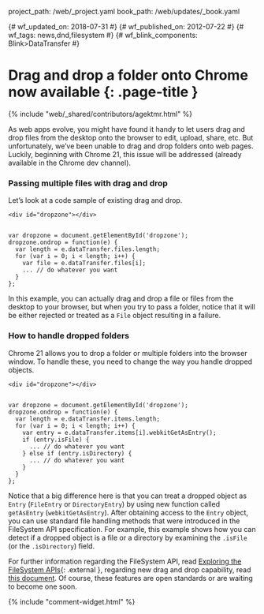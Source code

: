project_path: /web/_project.yaml
book_path: /web/updates/_book.yaml

{# wf_updated_on: 2018-07-31 #}
{# wf_published_on: 2012-07-22 #}
{# wf_tags: news,dnd,filesystem #}
{# wf_blink_components: Blink>DataTransfer #}

# Drag and drop a folder onto Chrome now available  {: .page-title }

{% include "web/_shared/contributors/agektmr.html" %}


As web apps evolve, you might have found it handy to let users drag and drop files from the desktop onto the browser to edit, upload, share, etc. But unfortunately, we’ve been unable to drag and drop folders onto web pages. Luckily, beginning with Chrome 21, this issue will be addressed (already available in the Chrome dev channel).

### Passing multiple files with drag and drop

Let’s look at a code sample of existing drag and drop.


    <div id="dropzone"></div>
    

    var dropzone = document.getElementById('dropzone');
    dropzone.ondrop = function(e) {
      var length = e.dataTransfer.files.length;
      for (var i = 0; i < length; i++) {
        var file = e.dataTransfer.files[i];
        ... // do whatever you want
      }
    };
    

In this example, you can actually drag and drop a file or files from the desktop to your browser, but when you try to pass a folder, notice that it will be either rejected or treated as a `File` object resulting in a failure.

### How to handle dropped folders

Chrome 21 allows you to drop a folder or multiple folders into the browser window. To handle these, you need to change the way you handle dropped objects.


    <div id="dropzone"></div>
    

    var dropzone = document.getElementById('dropzone');
    dropzone.ondrop = function(e) {
      var length = e.dataTransfer.items.length;
      for (var i = 0; i < length; i++) {
        var entry = e.dataTransfer.items[i].webkitGetAsEntry();
        if (entry.isFile) {
          ... // do whatever you want
        } else if (entry.isDirectory) {
          ... // do whatever you want
        }
      }
    };
    

Notice that a big difference here is that you can treat a dropped object as `Entry` (`FileEntry` or `DirectoryEntry`) by using new function called `getAsEntry` (`webkitGetAsEntry`).
After obtaining access to the `Entry` object, you can use standard file handling methods that were introduced in the FileSystem API specification. For example, this example shows how you can detect if a dropped object is a file or a directory by examining the `.isFile` (or the `.isDirectory`) field.

For further information regarding the FileSystem API, read [Exploring the FileSystem APIs](http://www.html5rocks.com/en/tutorials/file/filesystem/){: .external }, regarding new drag and drop capability, read [this document](http://wiki.whatwg.org/wiki/DragAndDropEntries). Of course, these features are open standards or are waiting to become one soon.


{% include "comment-widget.html" %}

